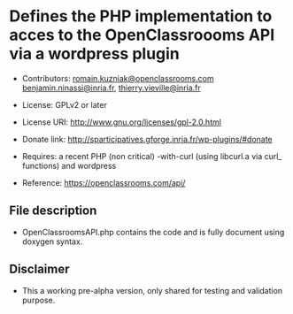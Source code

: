 # Defines the PHP implementation to acces to the OpenClassroooms API via a wordpress plugin

* Contributors: romain.kuzniak@openclassrooms.com benjamin.ninassi@inria.fr, thierry.vieville@inria.fr
* License: GPLv2 or later
* License URI: http://www.gnu.org/licenses/gpl-2.0.html
* Donate link: http://sparticipatives.gforge.inria.fr/wp-plugins/#donate
* Requires: a recent PHP (non critical) -with-curl (using libcurl.a via curl_ functions) and wordpress

* Reference: https://openclassrooms.com/api/

## File description

* OpenClassroomsAPI.php contains the code and is fully document using doxygen syntax.

## Disclaimer

* This a working pre-alpha version, only shared for testing and validation purpose.
